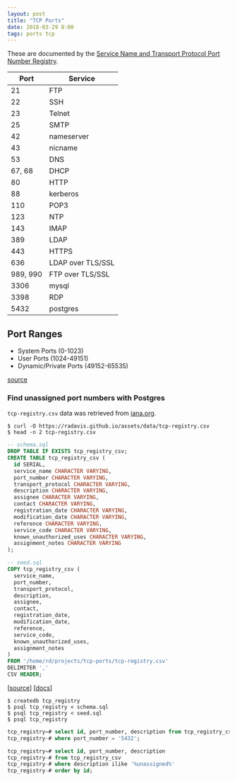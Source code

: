 ```yaml
---
layout: post
title: "TCP Ports"
date: 2018-03-29 8:00
tags: ports tcp
---
```


These are documented by the [Service Name and Transport Protocol Port Number
Registry][1].

| Port | Service |
| ---- | ------- |
| 21   | FTP     |
| 22   | SSH     |
| 23   | Telnet  |
| 25   | SMTP    |
| 42   | nameserver |
| 43   | nicname |
| 53   | DNS     |
| 67, 68 | DHCP  |
| 80   | HTTP    |
| 88   | kerberos |
| 110  | POP3    |
| 123  | NTP     |
| 143  | IMAP    |
| 389  | LDAP    |
| 443  | HTTPS   |
| 636  | LDAP over TLS/SSL |
| 989, 990 | FTP over TLS/SSL |
| 3306 | mysql   |
| 3398 | RDP     |
| 5432 | postgres |


## Port Ranges

* System Ports (0-1023)
* User Ports (1024-49151)
* Dynamic/Private Ports (49152-65535)

[source][2]


### Find unassigned port numbers with Postgres

`tcp-registry.csv` data was retrieved from [iana.org](https://www.iana.org/assignments/service-names-port-numbers/service-names-port-numbers.txt).

```
$ curl -O https://radavis.github.io/assets/data/tcp-registry.csv
$ head -n 2 tcp-registry.csv
```

```sql
-- schema.sql
DROP TABLE IF EXISTS tcp_registry_csv;
CREATE TABLE tcp_registry_csv (
  id SERIAL,
  service_name CHARACTER VARYING,
  port_number CHARACTER VARYING,
  transport_protocol CHARACTER VARYING,
  description CHARACTER VARYING,
  assignee CHARACTER VARYING,
  contact CHARACTER VARYING,
  registration_date CHARACTER VARYING,
  modification_date CHARACTER VARYING,
  reference CHARACTER VARYING,
  service_code CHARACTER VARYING,
  known_unauthorized_uses CHARACTER VARYING,
  assignment_notes CHARACTER VARYING
);
```

```sql
-- seed.sql
COPY tcp_registry_csv (
  service_name,
  port_number,
  transport_protocol,
  description,
  assignee,
  contact,
  registration_date,
  modification_date,
  reference,
  service_code,
  known_unauthorized_uses,
  assignment_notes
)
FROM '/home/rd/projects/tcp-ports/tcp-registry.csv'
DELIMITER ','
CSV HEADER;
```

[[source](https://stackoverflow.com/a/45333329/2675670)]
[[docs](https://www.postgresql.org/docs/current/static/sql-copy.html)]

```
$ createdb tcp_registry
$ psql tcp_registry < schema.sql
$ psql tcp_registry < seed.sql
$ psql tcp_registry
```

```sql
tcp_registry=# select id, port_number, description from tcp_registry_csv
tcp_registry-# where port_number = '5432';
```

```sql
tcp_registry=# select id, port_number, description
tcp_registry-# from tcp_registry_csv
tcp_registry-# where description ilike '%unassigned%'
tcp_registry-# order by id;
```


[1]: https://www.iana.org/assignments/service-names-port-numbers/service-names-port-numbers.xhtml
[2]: https://tools.ietf.org/html/rfc6335#section-6
